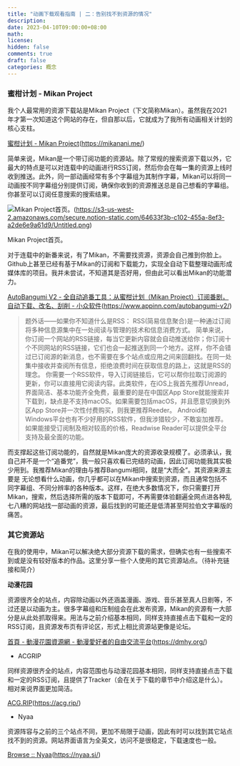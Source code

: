 ```yaml
---
title: "动画下载观看指南 | 二：告别找不到资源的情况"
description: 
date: 2023-04-10T09:00:00+08:00
math: 
license: 
hidden: false
comments: true
draft: false
categories: 概念
---
```


### 蜜柑计划 - Mikan Project

我个人最常用的资源下载站是Mikan Project（下文简称Mikan）。虽然我在2021年才第一次知道这个网站的存在，但自那以后，它就成为了我所有动画相关计划的核心支柱。

[蜜柑计划 - Mikan Project]()(https://mikanani.me/)

简单来说，Mikan是一个带订阅功能的资源站。除了常规的搜索资源下载以外，它最大的特点是可以对连载中的动画进行RSS订阅，然后你会在每一集的资源上线时收到推送。此外，同一部动画经常有多个字幕组为其制作字幕，Mikan可以将同一动画按不同字幕组分别提供订阅，确保你收到的资源推送总是自己想看的字幕组。你甚至可以订阅任意搜索的搜索结果。

![Mikan Project首页。]()(https://s3-us-west-2.amazonaws.com/secure.notion-static.com/64633f3b-c102-455a-8ef3-a2de6e9a61d9/Untitled.png)

Mikan Project首页。

对于连载中的新番来说，有了Mikan，不需要找资源，资源会自己推到你脸上。Github上甚至已经有基于Mikan的订阅和下载能力，实现全自动下载整理动画形成媒体库的项目。我并未尝试，不知道其是否好用，但由此可以看出Mikan的功能潜力。

[AutoBangumi V2 - 全自动追番工具：从蜜柑计划（Mikan Project）订阅番剧，自动下载、改名、刮削 - 小众软件]()(https://www.appinn.com/autobangumi-v2/)

> 题外话——如果你不知道什么是RSS：
RSS(简易信息聚合)是一种通过订阅将多种信息源集中在一处阅读与管理的技术和信息消费方式。
简单来说，你订阅一个网站的RSS链接，每当它更新内容就会自动推送给你；你订阅十个不同网站的RSS链接，它们也会一起推送到同一个地方。这样，你不会错过已订阅源的新消息，也不需要在多个站点或应用之间来回翻找。在同一处集中接收并查阅所有信息，拒绝浪费时间在获取信息的路上，这就是RSS的理念。
你需要一个RSS软件，导入订阅链接后，它可以帮你拉取订阅源的更新，你可以直接用它阅读内容。此类软件，在iOS上我首先推荐Unread，界面简洁、基本功能齐全免费，最重要的是在中国区App Store就能搜索并下载到，缺点是不支持macOS。如果需要包括macOS，并且愿意切换到外区App Store并一次性付费购买，则我更推荐Reeder。
Android和Windows平台也有不少好用的RSS软件，但我涉猎较少，不敢妄加推荐。如果能接受订阅制及相对较高的价格，Readwise Reader可以提供全平台支持及最全面的功能。
> 

而支撑起这些订阅功能的，自然就是Mikan庞大的资源收录规模了。必须承认，我自己并不是一个“追番党”，我一般只喜欢看已完结的动画，因此订阅功能我其实极少用到。我推荐Mikan的理由与推荐Bangumi相同，就是“大而全”。其资源来源主要是 无论想看什么动画，你几乎都可以在Mikan中搜索到资源，而且通常包括不同字幕组、不同分辨率的各种版本。这样，在绝大多数情况下，你只需要打开Mikan，搜索，然后选择所需的版本下载即可，不再需要体验翻遍全网点进各种乱七八糟的网站找一部动画的资源，最后找到的可能还是低清甚至阿拉伯文字幕版的痛苦。

### 其它资源站

在我的使用中，Mikan可以解决绝大部分资源下载的需求，但确实也有一些搜索不到或是没有较好版本的作品。这里分享一些个人使用的其它资源站点。（待补充链接和简介）

**动漫花园**

资源很齐全的站点，内容除动画以外还涵盖漫画、游戏、音乐甚至真人日剧等，不过还是以动画为主。很多字幕组和压制组会在此发布资源，Mikan的资源有一大部分是从此处抓取得来。用法与之前介绍基本相同，同样支持直接点击下载和一定的RSS订阅，且资源发布页有评论区，形式上相比资源站更像是论坛。

[首頁 - 動漫花園資源網 - 動漫愛好者的自由交流平台]()(https://dmhy.org/)

- ACGRIP

同样资源很齐全的站点，内容范围也与动漫花园基本相同，同样支持直接点击下载和一定的RSS订阅，且提供了Tracker（会在关于下载的章节中介绍这是什么）。相对来说界面更加简洁。

[ACG.RIP]()(https://acg.rip/)

- Nyaa

资源阵容与之前的三个站点不同，更加不局限于动画，因此有时可以找到其它站点找不到的资源。网站界面语言为全英文，访问不是很稳定，下载速度也一般。

[Browse :: Nyaa]()(https://nyaa.si/)




